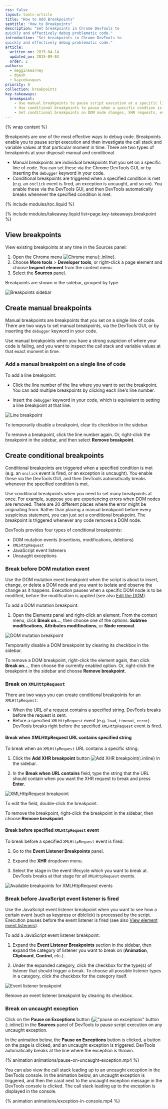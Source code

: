 ```yaml
---
rss: false
layout: tools-article
title: "How to Add Breakpoints"
seotitle: "How to Breakpoints"
description: "Set breakpoints in Chrome DevTools to 
quickly and effectively debug problematic code."
introduction: "Set breakpoints in Chrome DevTools to 
quickly and effectively debug problematic code."
article:
  written_on: 2015-04-14
  updated_on: 2015-09-03
  order: 2
authors:
  - megginkearney
  - dgash
  - kaycebasques
priority: 0
collection: breakpoints
key-takeaways:
  breakpoint:
    - Use manual breakpoints to pause script execution at a specific line of code.
    - Use conditional breakpoints to pause when a specific condtion is met.
    - Set conditional breakpoints on DOM node changes, XHR requests, event listeners, and uncaught exceptions.
---
```


{% wrap content %}

Breakpoints are one of the most effective ways to debug code. Breakpoints
enable you to pause script execution and then investigate the call stack
and variable values at that particular moment in time. There are two types 
of breakpoints at your disposal: manual and conditional.

* Manual breakpoints are individual breakpoints that you set on a 
  specific line of code. You can set these via the Chrome DevTools GUI, or
  by inserting the `debugger` keyword in your code.
* Conditional breakpoints are triggered when a specified condition is 
  met (e.g. an `onclick` event is fired, an exception is uncaught, and 
  so on). You enable these via the DevTools GUI,
  and then DevTools automatically breaks whenever
  the specified condition is met.

{% include modules/toc.liquid %}

{% include modules/takeaway.liquid list=page.key-takeaways.breakpoint %}

## View breakpoints

View existing breakpoints at any time in the Sources panel:

1. Open the Chrome menu ![Chrome menu](imgs/image_0.png){:.inline}.
2. Choose **More tools** > **Developer tools**, or right-click a page 
   element and choose **Inspect element** from the context menu.
3. Select the **Sources** panel. 

Breakpoints are shown in the sidebar, grouped by type.

![Breakpoints sidebar](imgs/image_1.png)

## Create manual breakpoints

Manual breakpoints are breakpoints that you set on a single line of code. There are two ways 
to set manual breakpoints, via the DevTools GUI, or by inserting the `debugger` keyword in 
your code.

Use manual breakpoints when you have a strong suspicion of where your code is failing,
and you want to inspect the call stack and variable values at that exact moment
in time.

### Add a manual breakpoint on a single line of code

To add a line breakpoint:

* Click the line number of the line where you 
  want to set the breakpoint. You can add multiple breakpoints by clicking 
  each line's line number. 

* Insert the `debugger` keyword in your code, which is 
  equivalent to setting a line breakpoint at that line.

![Line breakpoint](imgs/image_2.png)

To temporarily disable a breakpoint, clear its checkbox in the sidebar.

To remove a breakpoint, click the line number again. Or, right-click 
the breakpoint in the sidebar, and then select **Remove breakpoint**.

## Create conditional breakpoints

Conditional breakpoints are triggered when a specified condition is
met (e.g. an `onclick` event is fired, or an exception is uncaught). 
You enable these via the DevTools GUI,
and then DevTools automatically breaks whenever
the specified condition is met.

Use conditional breakpoints when you need to set many breakpoints at once.
For example, suppose you are experiencing errors when DOM nodes are removed.
There are 20 different places where the error might be originating from. Rather 
than placing a manual breakpoint before every suspicious statement, you can just 
set a conditional breakpoint. The breakpoint is triggered whenever any code
removes a DOM node.

DevTools provides four types of conditional breakpoints:

* DOM mutation events (insertions, modifications, deletions)
* `XMLHttpRequest`
* JavaScript event listeners
* Uncaught exceptions

### Break before DOM mutation event 

Use the DOM mutation event breakpoint when the script is about to insert, change, 
or delete a DOM node and you want to isolate and observe the change as it happens. 
Execution pauses when a specific DOM node is to be modified, before the modification 
is applied (see also [Edit the DOM](/web/tools/iterate/inspect-styles/edit-dom)).

To add a DOM mutation breakpoint:

1. Open the Elements panel and right-click an element. 
   From the context menu, click **Break on…**, then choose one of the options: 
   **Subtree modifications**, **Attributes modifications**, or **Node removal**. 

![DOM mutation breakpoint](imgs/image_3.png)

Temporarily disable a DOM breakpoint by clearing its checkbox in the sidebar. 

To remove a DOM breakpoint, right-click the element again, then click 
**Break on…**, then choose the currently enabled option. Or, right-click the 
breakpoint in the sidebar and choose **Remove breakpoint**.

### Break on `XMLHttpRequest`

There are two ways you can create conditional breakpoints for an `XMLHttpRequest`:

* When the URL of a request contains a specified string. DevTools breaks before 
  the request is sent.
* Before a specified `XMLHttpRequest` event (e.g. `load`, `timeout`, `error`). DevTools 
  breaks right before the specified `XMLHttpRequest` event is fired. 

#### Break when XMLHttpRequest URL contains specified string

To break when an `XMLHttpRequest` URL contains a specific string:

1. Click the **Add XHR breakpoint** button 
   ![Add XHR breakpoint](imgs/image_4.png){:.inline} in the sidebar. 

2. In the **Break when URL contains** field, type the string that the 
   URL should contain when you want the XHR request to break and press 
   **Enter**. 

![XMLHttpRequest breakpoint](imgs/image_5.png)

To edit the field, double-click the breakpoint. 

To remove the breakpoint, right-click the breakpoint in the sidebar, then 
choose **Remove breakpoint**.

#### Break before specified `XMLHttpRequest` event

To break before a specified `XMLHttpRequest` event is fired:

1. Go to the **Event Listener Breakpoints** panel.

2. Expand the **XHR** dropdown menu. 

3. Select the stage in the event lifecycle which you want to break at.
   DevTools breaks at that stage for all `XMLHttpRequest` events.

![Available breakpoints for XMLHttpRequest events](imgs/xhr-events.png)

### Break before JavaScript event listener is fired 

Use the JavaScript event listener breakpoint
when you want to see how a certain event
(such as keypress or dblclick) is processed by the script.
Execution pauses before the event listener is fired (see also 
[View element event listeners](/web/tools/iterate/inspect-styles/edit-dom#view-element-event-listeners)).

To add a JavaScript event listener breakpoint:

1. Expand the **Event Listener Breakpoints** section in the sidebar, 
   then expand the category of listener you want to break on 
   (**Animation**, **Clipboard**, **Control**, etc.). 

2. Under the expanded category, click the checkbox for the type(s) 
   of listener that should trigger a break. To choose all possible 
   listener types in a category, click the checkbox for the category itself. 

![Event listener breakpoint](imgs/image_6.png)

Remove an event listener breakpoint by clearing its checkbox.

### Break on uncaught exception

Click on the **Pause on Exceptions** button 
(!["pause on exceptions" button](imgs/pause-on-exception-button.png){:.inline})
in the **Sources** panel of DevTools to pause script execution on any
uncaught exception.
   
In the animation below, the **Pause on Exceptions** button is clicked, a
button on the page is clicked, and an uncaught exception is triggered.
DevTools automatically breaks at the line where the exception is thrown.

{% animation animations/pause-on-uncaught-exception.mp4 %}

You can also view the call stack leading up to an uncaught exception 
in the DevTools console. In the animation below, an uncaught exception is triggered,
and then the carat next to the uncaught exception message in the 
DevTools console is clicked. The call stack leading up to the exception
is displayed in the console.

{% animation animations/exception-in-console.mp4 %}


